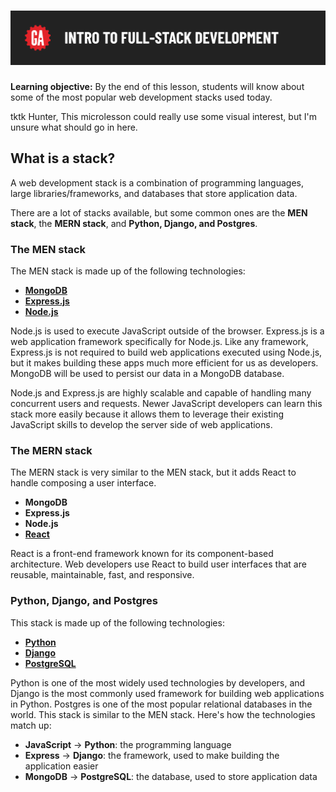 # ![[Intro to Full Stack Development] - Common Stacks Used in Modern Web Apps](./assets/hero.png)

**Learning objective:** By the end of this lesson, students will know about some of the most popular web development stacks used today.

tktk Hunter, This microlesson could really use some visual interest, but I'm unsure what should go in here.

## What is a stack?

A web development stack is a combination of programming languages, large libraries/frameworks, and databases that store application data.

There are a lot of stacks available, but some common ones are the **MEN stack**, the **MERN stack**, and **Python, Django, and Postgres**.

### The MEN stack

The MEN stack is made up of the following technologies:

- **[MongoDB](https://www.mongodb.com/)**
- **[Express.js](https://expressjs.com/)**
- **[Node.js](https://nodejs.org/en)**

Node.js is used to execute JavaScript outside of the browser. Express.js is a web application framework specifically for Node.js. Like any framework, Express.js is not required to build web applications executed using Node.js, but it makes building these apps much more efficient for us as developers. MongoDB will be used to persist our data in a MongoDB database.

Node.js and Express.js are highly scalable and capable of handling many concurrent users and requests. Newer JavaScript developers can learn this stack more easily because it allows them to leverage their existing JavaScript skills to develop the server side of web applications.

### The MERN stack

The MERN stack is very similar to the MEN stack, but it adds React to handle composing a user interface.

- **MongoDB**
- **Express.js**
- **Node.js**
- **[React](https://react.dev/)**

React is a front-end framework known for its component-based architecture. Web developers use React to build user interfaces that are reusable, maintainable, fast, and responsive.

### Python, Django, and Postgres

This stack is made up of the following technologies:

- **[Python](https://docs.python.org/3/)**
- **[Django](https://docs.djangoproject.com/en/5.0/)**
- **[PostgreSQL](https://www.postgresql.org/docs/)**

Python is one of the most widely used technologies by developers, and Django is the most commonly used framework for building web applications in Python. Postgres is one of the most popular relational databases in the world. This stack is similar to the MEN stack. Here's how the technologies match up:

- **JavaScript** -> **Python**: the programming language
- **Express** -> **Django**: the framework, used to make building the application easier
- **MongoDB** -> **PostgreSQL**: the database, used to store application data
